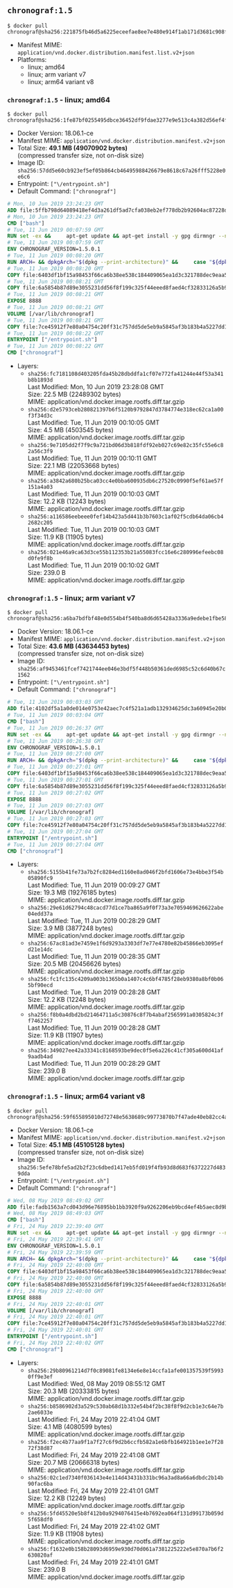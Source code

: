 ## `chronograf:1.5`

```console
$ docker pull chronograf@sha256:221875fb46d5a6225eceefae8ee7e480e914f1ab171d3681c908fa0e496068f2
```

-	Manifest MIME: `application/vnd.docker.distribution.manifest.list.v2+json`
-	Platforms:
	-	linux; amd64
	-	linux; arm variant v7
	-	linux; arm64 variant v8

### `chronograf:1.5` - linux; amd64

```console
$ docker pull chronograf@sha256:1fe87bf0255495dbce36452df9fdae3277e9e513c4a382d56ef4f254ec8c9116
```

-	Docker Version: 18.06.1-ce
-	Manifest MIME: `application/vnd.docker.distribution.manifest.v2+json`
-	Total Size: **49.1 MB (49070902 bytes)**  
	(compressed transfer size, not on-disk size)
-	Image ID: `sha256:57dd5e60cb923ef5ef05b864cb46495988426679e8618c67a26fff5228e0e6c6`
-	Entrypoint: `["\/entrypoint.sh"]`
-	Default Command: `["chronograf"]`

```dockerfile
# Mon, 10 Jun 2019 23:24:23 GMT
ADD file:5ffb798d64089418ef4d3a261df5ad7cfa038eb2ef778db2b92604ac87228d99 in / 
# Mon, 10 Jun 2019 23:24:23 GMT
CMD ["bash"]
# Tue, 11 Jun 2019 00:07:59 GMT
RUN set -ex &&     apt-get update && apt-get install -y gpg dirmngr --no-install-recommends &&     rm -rf /var/lib/apt/lists/* &&     for key in         05CE15085FC09D18E99EFB22684A14CF2582E0C5 ;     do         gpg --keyserver ha.pool.sks-keyservers.net --recv-keys "$key" ||         gpg --keyserver pgp.mit.edu --recv-keys "$key" ||         gpg --keyserver keyserver.pgp.com --recv-keys "$key" ;     done
# Tue, 11 Jun 2019 00:07:59 GMT
ENV CHRONOGRAF_VERSION=1.5.0.1
# Tue, 11 Jun 2019 00:08:20 GMT
RUN ARCH= && dpkgArch="$(dpkg --print-architecture)" &&     case "${dpkgArch##*-}" in       amd64) ARCH='amd64';;       arm64) ARCH='arm64';;       armhf) ARCH='armhf';;       armel) ARCH='armel';;       *)     echo "Unsupported architecture: ${dpkgArch}"; exit 1;;     esac &&     set -x &&     apt-get update && apt-get install -y ca-certificates curl --no-install-recommends &&     rm -rf /var/lib/apt/lists/* &&     curl -SLO "https://dl.influxdata.com/chronograf/releases/chronograf_${CHRONOGRAF_VERSION}_${ARCH}.deb.asc" &&     curl -SLO "https://dl.influxdata.com/chronograf/releases/chronograf_${CHRONOGRAF_VERSION}_${ARCH}.deb" &&     gpg --batch --verify chronograf_${CHRONOGRAF_VERSION}_${ARCH}.deb.asc chronograf_${CHRONOGRAF_VERSION}_${ARCH}.deb &&     dpkg -i chronograf_${CHRONOGRAF_VERSION}_${ARCH}.deb &&     rm -f chronograf_${CHRONOGRAF_VERSION}_${ARCH}.deb* &&     apt-get purge -y --auto-remove $buildDeps
# Tue, 11 Jun 2019 00:08:20 GMT
COPY file:6403df1bf15a98453f66ca6b38ee538c184409065ea1d3c321788dec9eaa5c77 in /usr/share/chronograf/LICENSE 
# Tue, 11 Jun 2019 00:08:21 GMT
COPY file:6a5854b87d89e3055231dd56f8f199c325f44eeed8faed4cf32833126a5b9cd9 in /usr/share/chronograf/agpl-3.0.md 
# Tue, 11 Jun 2019 00:08:21 GMT
EXPOSE 8888
# Tue, 11 Jun 2019 00:08:21 GMT
VOLUME [/var/lib/chronograf]
# Tue, 11 Jun 2019 00:08:21 GMT
COPY file:7ce45912f7e80a04754c20ff31c757dd5de5eb9a5845af3b183b4a5227dd1c1e in /entrypoint.sh 
# Tue, 11 Jun 2019 00:08:22 GMT
ENTRYPOINT ["/entrypoint.sh"]
# Tue, 11 Jun 2019 00:08:22 GMT
CMD ["chronograf"]
```

-	Layers:
	-	`sha256:fc7181108d403205fda45b28dbddfa1cf07e772fa41244e44f53a341b8b1893d`  
		Last Modified: Mon, 10 Jun 2019 23:28:08 GMT  
		Size: 22.5 MB (22489302 bytes)  
		MIME: application/vnd.docker.image.rootfs.diff.tar.gzip
	-	`sha256:d2e5793ceb280821397b6f5120b9792847d3784774e318ec62ca1a00f3f34d3c`  
		Last Modified: Tue, 11 Jun 2019 00:10:05 GMT  
		Size: 4.5 MB (4503545 bytes)  
		MIME: application/vnd.docker.image.rootfs.diff.tar.gzip
	-	`sha256:9e7105dd2f7f9c9a721bd06d3b818fdf92eb027c69e82c35fc55e6c82a56c3f9`  
		Last Modified: Tue, 11 Jun 2019 00:10:11 GMT  
		Size: 22.1 MB (22053668 bytes)  
		MIME: application/vnd.docker.image.rootfs.diff.tar.gzip
	-	`sha256:a3842a680b25bca03cc4e0bba600935db6c27520c0990f5ef61ae57f151a4a03`  
		Last Modified: Tue, 11 Jun 2019 00:10:03 GMT  
		Size: 12.2 KB (12243 bytes)  
		MIME: application/vnd.docker.image.rootfs.diff.tar.gzip
	-	`sha256:a116586eebeee0fef14b423a5d441b3b7603c1af02f5cdb64da06cb42682c205`  
		Last Modified: Tue, 11 Jun 2019 00:10:03 GMT  
		Size: 11.9 KB (11905 bytes)  
		MIME: application/vnd.docker.image.rootfs.diff.tar.gzip
	-	`sha256:021e46a9ca63d3ce55b112353b21a55083fcc16e6c280996efeebc08d0fe9f8b`  
		Last Modified: Tue, 11 Jun 2019 00:10:02 GMT  
		Size: 239.0 B  
		MIME: application/vnd.docker.image.rootfs.diff.tar.gzip

### `chronograf:1.5` - linux; arm variant v7

```console
$ docker pull chronograf@sha256:a6ba7bdfbf48e0d554b4f540ba8d6d65428a3336a9edebe1fbe58a583ce195b7
```

-	Docker Version: 18.06.1-ce
-	Manifest MIME: `application/vnd.docker.distribution.manifest.v2+json`
-	Total Size: **43.6 MB (43634453 bytes)**  
	(compressed transfer size, not on-disk size)
-	Image ID: `sha256:af9453461fcef7421744ee046e3bdf5f448b50361ded6985c52c6d40b67c1562`
-	Entrypoint: `["\/entrypoint.sh"]`
-	Default Command: `["chronograf"]`

```dockerfile
# Tue, 11 Jun 2019 00:03:03 GMT
ADD file:4102df5a1a0de014e0753e42aec7c4f521a1adb132934625dc3a60945e20b048 in / 
# Tue, 11 Jun 2019 00:03:04 GMT
CMD ["bash"]
# Tue, 11 Jun 2019 00:26:37 GMT
RUN set -ex &&     apt-get update && apt-get install -y gpg dirmngr --no-install-recommends &&     rm -rf /var/lib/apt/lists/* &&     for key in         05CE15085FC09D18E99EFB22684A14CF2582E0C5 ;     do         gpg --keyserver ha.pool.sks-keyservers.net --recv-keys "$key" ||         gpg --keyserver pgp.mit.edu --recv-keys "$key" ||         gpg --keyserver keyserver.pgp.com --recv-keys "$key" ;     done
# Tue, 11 Jun 2019 00:26:38 GMT
ENV CHRONOGRAF_VERSION=1.5.0.1
# Tue, 11 Jun 2019 00:27:00 GMT
RUN ARCH= && dpkgArch="$(dpkg --print-architecture)" &&     case "${dpkgArch##*-}" in       amd64) ARCH='amd64';;       arm64) ARCH='arm64';;       armhf) ARCH='armhf';;       armel) ARCH='armel';;       *)     echo "Unsupported architecture: ${dpkgArch}"; exit 1;;     esac &&     set -x &&     apt-get update && apt-get install -y ca-certificates curl --no-install-recommends &&     rm -rf /var/lib/apt/lists/* &&     curl -SLO "https://dl.influxdata.com/chronograf/releases/chronograf_${CHRONOGRAF_VERSION}_${ARCH}.deb.asc" &&     curl -SLO "https://dl.influxdata.com/chronograf/releases/chronograf_${CHRONOGRAF_VERSION}_${ARCH}.deb" &&     gpg --batch --verify chronograf_${CHRONOGRAF_VERSION}_${ARCH}.deb.asc chronograf_${CHRONOGRAF_VERSION}_${ARCH}.deb &&     dpkg -i chronograf_${CHRONOGRAF_VERSION}_${ARCH}.deb &&     rm -f chronograf_${CHRONOGRAF_VERSION}_${ARCH}.deb* &&     apt-get purge -y --auto-remove $buildDeps
# Tue, 11 Jun 2019 00:27:01 GMT
COPY file:6403df1bf15a98453f66ca6b38ee538c184409065ea1d3c321788dec9eaa5c77 in /usr/share/chronograf/LICENSE 
# Tue, 11 Jun 2019 00:27:01 GMT
COPY file:6a5854b87d89e3055231dd56f8f199c325f44eeed8faed4cf32833126a5b9cd9 in /usr/share/chronograf/agpl-3.0.md 
# Tue, 11 Jun 2019 00:27:02 GMT
EXPOSE 8888
# Tue, 11 Jun 2019 00:27:03 GMT
VOLUME [/var/lib/chronograf]
# Tue, 11 Jun 2019 00:27:03 GMT
COPY file:7ce45912f7e80a04754c20ff31c757dd5de5eb9a5845af3b183b4a5227dd1c1e in /entrypoint.sh 
# Tue, 11 Jun 2019 00:27:04 GMT
ENTRYPOINT ["/entrypoint.sh"]
# Tue, 11 Jun 2019 00:27:04 GMT
CMD ["chronograf"]
```

-	Layers:
	-	`sha256:5155b41fe73a7b2fc8284ed1160e8ad046f2bfd1606e73e4bbe3f54b05890fc9`  
		Last Modified: Tue, 11 Jun 2019 00:09:27 GMT  
		Size: 19.3 MB (19276185 bytes)  
		MIME: application/vnd.docker.image.rootfs.diff.tar.gzip
	-	`sha256:29e61d62794c48cacd77d1ce7ba865a9f0f73a3e7059469626622abe04edd37a`  
		Last Modified: Tue, 11 Jun 2019 00:28:29 GMT  
		Size: 3.9 MB (3877248 bytes)  
		MIME: application/vnd.docker.image.rootfs.diff.tar.gzip
	-	`sha256:67ac81ad3e7459e1f6d9293a3303df7e77e4780e82b45866eb3095efd21e14dc`  
		Last Modified: Tue, 11 Jun 2019 00:28:35 GMT  
		Size: 20.5 MB (20456626 bytes)  
		MIME: application/vnd.docker.image.rootfs.diff.tar.gzip
	-	`sha256:fc1fc135c4209a003b1365b0a1407c4c6bf4785f28eb9380a8bf0b065bf90ecd`  
		Last Modified: Tue, 11 Jun 2019 00:28:28 GMT  
		Size: 12.2 KB (12248 bytes)  
		MIME: application/vnd.docker.image.rootfs.diff.tar.gzip
	-	`sha256:f8b0a4dbd2bd21464711a5c30876c8f7b4abaf2565991a0305824c3ff7462257`  
		Last Modified: Tue, 11 Jun 2019 00:28:28 GMT  
		Size: 11.9 KB (11907 bytes)  
		MIME: application/vnd.docker.image.rootfs.diff.tar.gzip
	-	`sha256:349027ee42a33341c8168593be9dec0f5e6a226c41cf305a600d41af9aadb4ad`  
		Last Modified: Tue, 11 Jun 2019 00:28:29 GMT  
		Size: 239.0 B  
		MIME: application/vnd.docker.image.rootfs.diff.tar.gzip

### `chronograf:1.5` - linux; arm64 variant v8

```console
$ docker pull chronograf@sha256:59f655895010d72748e5638689c99773870b7f47ade40eb82cc4a48c85f5813f
```

-	Docker Version: 18.06.1-ce
-	Manifest MIME: `application/vnd.docker.distribution.manifest.v2+json`
-	Total Size: **45.1 MB (45105128 bytes)**  
	(compressed transfer size, not on-disk size)
-	Image ID: `sha256:5efe78bfe5ad2b2f23c6dbed1417eb5fd019f4fb93d8d683f6372227d4839dda`
-	Entrypoint: `["\/entrypoint.sh"]`
-	Default Command: `["chronograf"]`

```dockerfile
# Wed, 08 May 2019 08:49:02 GMT
ADD file:fadb1563a7cd043d96e76895bb1bb3920f9a9262206eb9bcd4ef4b5aec8d9b35 in / 
# Wed, 08 May 2019 08:49:03 GMT
CMD ["bash"]
# Fri, 24 May 2019 22:39:40 GMT
RUN set -ex &&     apt-get update && apt-get install -y gpg dirmngr --no-install-recommends &&     rm -rf /var/lib/apt/lists/* &&     for key in         05CE15085FC09D18E99EFB22684A14CF2582E0C5 ;     do         gpg --keyserver ha.pool.sks-keyservers.net --recv-keys "$key" ||         gpg --keyserver pgp.mit.edu --recv-keys "$key" ||         gpg --keyserver keyserver.pgp.com --recv-keys "$key" ;     done
# Fri, 24 May 2019 22:39:41 GMT
ENV CHRONOGRAF_VERSION=1.5.0.1
# Fri, 24 May 2019 22:39:59 GMT
RUN ARCH= && dpkgArch="$(dpkg --print-architecture)" &&     case "${dpkgArch##*-}" in       amd64) ARCH='amd64';;       arm64) ARCH='arm64';;       armhf) ARCH='armhf';;       armel) ARCH='armel';;       *)     echo "Unsupported architecture: ${dpkgArch}"; exit 1;;     esac &&     set -x &&     apt-get update && apt-get install -y ca-certificates curl --no-install-recommends &&     rm -rf /var/lib/apt/lists/* &&     curl -SLO "https://dl.influxdata.com/chronograf/releases/chronograf_${CHRONOGRAF_VERSION}_${ARCH}.deb.asc" &&     curl -SLO "https://dl.influxdata.com/chronograf/releases/chronograf_${CHRONOGRAF_VERSION}_${ARCH}.deb" &&     gpg --batch --verify chronograf_${CHRONOGRAF_VERSION}_${ARCH}.deb.asc chronograf_${CHRONOGRAF_VERSION}_${ARCH}.deb &&     dpkg -i chronograf_${CHRONOGRAF_VERSION}_${ARCH}.deb &&     rm -f chronograf_${CHRONOGRAF_VERSION}_${ARCH}.deb* &&     apt-get purge -y --auto-remove $buildDeps
# Fri, 24 May 2019 22:40:00 GMT
COPY file:6403df1bf15a98453f66ca6b38ee538c184409065ea1d3c321788dec9eaa5c77 in /usr/share/chronograf/LICENSE 
# Fri, 24 May 2019 22:40:00 GMT
COPY file:6a5854b87d89e3055231dd56f8f199c325f44eeed8faed4cf32833126a5b9cd9 in /usr/share/chronograf/agpl-3.0.md 
# Fri, 24 May 2019 22:40:00 GMT
EXPOSE 8888
# Fri, 24 May 2019 22:40:01 GMT
VOLUME [/var/lib/chronograf]
# Fri, 24 May 2019 22:40:01 GMT
COPY file:7ce45912f7e80a04754c20ff31c757dd5de5eb9a5845af3b183b4a5227dd1c1e in /entrypoint.sh 
# Fri, 24 May 2019 22:40:01 GMT
ENTRYPOINT ["/entrypoint.sh"]
# Fri, 24 May 2019 22:40:02 GMT
CMD ["chronograf"]
```

-	Layers:
	-	`sha256:29b80961214d7f0c89081fe8134e6e8e14ccfa1afe001357539f59930ff9e3ef`  
		Last Modified: Wed, 08 May 2019 08:55:12 GMT  
		Size: 20.3 MB (20333815 bytes)  
		MIME: application/vnd.docker.image.rootfs.diff.tar.gzip
	-	`sha256:b8586902d3a529c530ab68d1b332e54b4f2bc38f8f9d2cb1e3c64e7b2ae6033e`  
		Last Modified: Fri, 24 May 2019 22:41:04 GMT  
		Size: 4.1 MB (4080599 bytes)  
		MIME: application/vnd.docker.image.rootfs.diff.tar.gzip
	-	`sha256:f2ec4b77aa9f1a7f27c6f9d2b6ccfb582a1e6bfb164921b1ee1e7f2872f38d87`  
		Last Modified: Fri, 24 May 2019 22:41:08 GMT  
		Size: 20.7 MB (20666318 bytes)  
		MIME: application/vnd.docker.image.rootfs.diff.tar.gzip
	-	`sha256:02c1ed7340f036143e4e114d43431b331bc96a3ad8a66a6dbdc2b14b90fac6ba`  
		Last Modified: Fri, 24 May 2019 22:41:01 GMT  
		Size: 12.2 KB (12249 bytes)  
		MIME: application/vnd.docker.image.rootfs.diff.tar.gzip
	-	`sha256:5fd45520e5b8f412b0a9294076415e4b7692ea064f131d99173b059d5f658df0`  
		Last Modified: Fri, 24 May 2019 22:41:02 GMT  
		Size: 11.9 KB (11908 bytes)  
		MIME: application/vnd.docker.image.rootfs.diff.tar.gzip
	-	`sha256:f1632e0b158b28093d6959e930d70d061a7381225222e5e870a7b6f2630820af`  
		Last Modified: Fri, 24 May 2019 22:41:01 GMT  
		Size: 239.0 B  
		MIME: application/vnd.docker.image.rootfs.diff.tar.gzip
